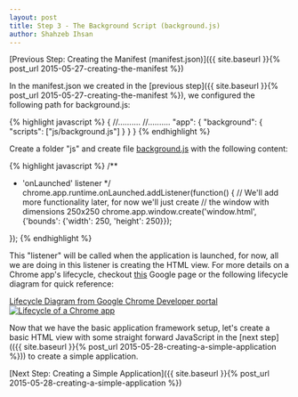 ```yaml
---
layout: post
title: Step 3 - The Background Script (background.js)
author: Shahzeb Ihsan
---
```


[Previous Step: Creating the Manifest (manifest.json)]({{ site.baseurl }}{% post_url 2015-05-27-creating-the-manifest %})

In the manifest.json we created in the [previous step]({{ site.baseurl }}{% post_url 2015-05-27-creating-the-manifest %}), we configured the following path for background.js:

{% highlight javascript %}
{
    //..........
    //..........
    "app": {
        "background": {
        "scripts": ["js/background.js"]
        }
    }
}
{% endhighlight %}

Create a folder "js" and create file [background.js](https://raw.githubusercontent.com/schaazzz/simple_tcp_client/sandbox/js/background.js) with the following content:

{% highlight javascript %}
/**
 * 'onLaunched' listener
 */
chrome.app.runtime.onLaunched.addListener(function() {
    // We'll add more functionality later, for now we'll just create
    // the window with dimensions 250x250
    chrome.app.window.create('window.html',
                             {'bounds': {'width': 250, 'height': 250}});

});
{% endhighlight %}

This "listener" will be called when the application is launched, for now, all we are doing in this listener is creating the HTML view. For more details on a Chrome app's lifecycle, checkout [this](https://developer.chrome.com/apps/app_lifecycle) Google page or the following lifecycle diagram for quick reference:

[Lifecycle Diagram from Google Chrome Developer portal![Lifecycle of a Chrome app](https://developer.chrome.com/static/images/applifecycle.png)](https://developer.chrome.com/apps/app_lifecycle)

Now that we have the basic application framework setup, let's create a basic HTML view with some straight forward JavaScript in the [next step](({{ site.baseurl }}{% post_url 2015-05-28-creating-a-simple-application %})) to create a simple application.

[Next Step: Creating a Simple Application]({{ site.baseurl }}{% post_url 2015-05-28-creating-a-simple-application %})
